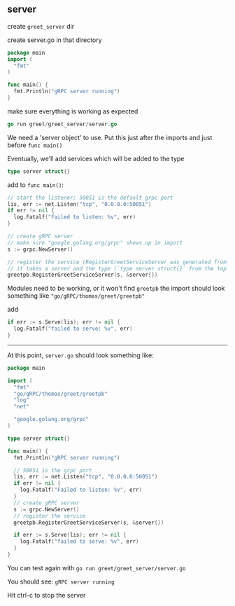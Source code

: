 ## server

create `greet_server` dir

create server.go in that directory

```go
package main
import (
  "fmt"
)

func main() {
  fmt.Println("gRPC server running")
}
```

make sure everything is working as expected

```go
go run greet/greet_server/server.go
```

We need a 'server object' to use. Put this just after the imports and just before `func main()`

Eventually, we'll add services which will be added to the type

```go
type server struct{}
```

add to `func main()`:

```go
// start the listener; 50051 is the default grpc port
lis, err := net.Listen("tcp", "0.0.0.0:50051")
if err != nil {
  log.Fatalf("Failed to listen: %v", err)
}
```

```go
// create gRPC server
// make sure "google.golang.org/grpc" shows up in import
s := grpc.NewServer()

// register the service (RegisterGreetServiceServer was generated from greet.proto into the file greet.pb.go)
// it takes a server and the type (`type server struct{}` from the top of the file)
greetpb.RegisterGreetServiceServer(s, &server{})
```

Modules need to be working, or it won't find `greetpb`
the import should look something like `"go/gRPC/thomas/greet/greetpb"`

add

```go
if err := s.Serve(lis); err != nil {
  log.Fatalf("failed to serve: %v", err)
}
```

---
At this point, `server.go` should look something like:

```go
package main

import (
  "fmt"
  "go/gRPC/thomas/greet/greetpb"
  "log"
  "net"

  "google.golang.org/grpc"
)

type server struct{}

func main() {
  fmt.Println("gRPC server running")

  // 50051 is the grpc port
  lis, err := net.Listen("tcp", "0.0.0.0:50051")
  if err != nil {
    log.Fatalf("Failed to listen: %v", err)
  }
  // create gRPC server
  s := grpc.NewServer()
  // register the service
  greetpb.RegisterGreetServiceServer(s, &server{})

  if err := s.Serve(lis); err != nil {
    log.Fatalf("failed to serve: %v", err)
  }
}
```

You can test again with `go run greet/greet_server/server.go`

You should see: `gRPC server running`

Hit ctrl-c to stop the server
